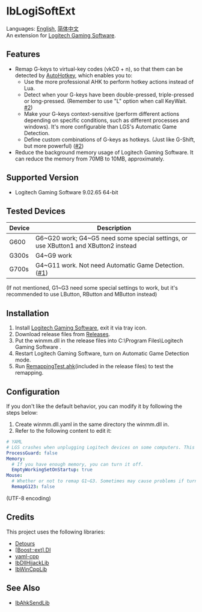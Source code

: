 # IbLogiSoftExt
Languages: [English](README.md), [简体中文](README.zh-Hans.md)  
An extension for [Logitech Gaming Software](https://support.logi.com/hc/en-gb/articles/360025298053-Logitech-Gaming-Software).

## Features
* Remap G-keys to virtual-key codes (vkC0 + n), so that them can be detected by [AutoHotkey](https://www.autohotkey.com/), which enables you to:
  * Use the more professional AHK to perform hotkey actions instead of Lua.
  * Detect when your G-keys have been double-pressed, triple-pressed or long-pressed. (Remember to use "L" option when call KeyWait. [#2](../../issues/2))
  * Make your G-keys context-sensitive (perform different actions depending on specific conditions, such as different processes and windows). It's more configurable than LGS's Automatic Game Detection.
  * Define custom combinations of G-keys as hotkeys. (Just like G-Shift, but more powerful) ([#2](../../issues/2))
* Reduce the background memory usage of Logitech Gaming Software. It can reduce the memory from 70MB to 10MB, approximately.

## Supported Version
* Logitech Gaming Software 9.02.65 64-bit

## Tested Devices
Device | Description
------ | -----------
G600   | G6\~G20 work; G4\~G5 need some special settings, or use XButton1 and XButton2 instead
G300s  | G4\~G9 work
G700s  | G4\~G11 work. Not need Automatic Game Detection. ([#1](../../issues/1))

(If not mentioned, G1\~G3 need some special settings to work, but it's recommended to use LButton, RButton and MButton instead)

## Installation
1. Install [Logitech Gaming Software](https://support.logi.com/hc/en-gb/articles/360025298053-Logitech-Gaming-Software), exit it via tray icon.
1. Download release files from [Releases](../../releases).
1. Put the winmm.dll in the release files into C:\Program Files\Logitech Gaming Software .
1. Restart Logitech Gaming Software, turn on Automatic Game Detection mode.
1. Run [RemappingTest.ahk](RemappingTest.ahk)(included in the release files) to test the remapping.

## Configuration
If you don't like the default behavior, you can modify it by following the steps below:
1. Create winmm.dll.yaml in the same directory the winmm.dll in.
1. Refer to the following content to edit it:
```yaml
# YAML
# LGS crashes when unplugging Logitech devices on some computers. This option will automatically restart LGS in this case. (IbParentProcessGuard.exe is required, and DisableWER.reg is recommanded to avoid Windows recording crashes.)
ProcessGuard: false
Memory:
  # If you have enough memory, you can turn it off.
  EmptyWorkingSetOnStartup: true
Mouse:
  # Whether or not to remap G1~G3. Sometimes may cause problems if turned on. (#1)
  RemapG123: false
```
(UTF-8 encoding)

## Credits
This project uses the following libraries:

* [Detours](https://github.com/microsoft/detours)
* [[Boost::ext].DI](https://github.com/boost-ext/di)
* [yaml-cpp](https://github.com/jbeder/yaml-cpp)
* [IbDllHijackLib](https://github.com/Chaoses-Ib/IbDllHijackLib)
* [IbWinCppLib](https://github.com/Chaoses-Ib/IbWinCppLib)

## See Also
* [IbAhkSendLib](https://github.com/Chaoses-Ib/IbAhkSendLib)
